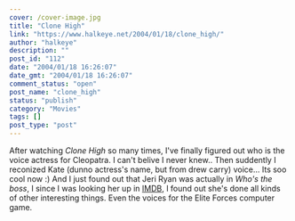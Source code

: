 ```yaml
---
cover: /cover-image.jpg
title: "Clone High"
link: "https://www.halkeye.net/2004/01/18/clone_high/"
author: "halkeye"
description: ""
post_id: "112"
date: "2004/01/18 16:26:07"
date_gmt: "2004/01/18 16:26:07"
comment_status: "open"
post_name: "clone_high"
status: "publish"
category: "Movies"
tags: []
post_type: "post"
---
```


After watching _Clone High_ so many times, I've finally figured out who is the voice actress for Cleopatra. I can't belive I never knew.. Then suddently I reconized Kate (dunno actress's name, but from drew carry) voice... Its soo cool now :) And I just found out that Jeri Ryan was actually in _Who's the boss_, I since I was looking her up in [IMDB](http://www.imdb.com/), I found out she's done all kinds of other interesting things. Even the voices for the Elite Forces computer game.